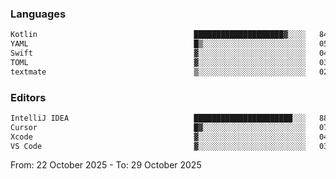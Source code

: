 <!--START_SECTION:waka-->
### Languages
```txt
Kotlin                                   ████████████████████▓░░░░   84 %
YAML                                     █▒░░░░░░░░░░░░░░░░░░░░░░░   05 %
Swift                                    ▓░░░░░░░░░░░░░░░░░░░░░░░░   04 %
TOML                                     ▓░░░░░░░░░░░░░░░░░░░░░░░░   03 %
textmate                                 ▒░░░░░░░░░░░░░░░░░░░░░░░░   02 %
```

### Editors
```txt
IntelliJ IDEA                            ██████████████████████░░░   88 %
Cursor                                   █▓░░░░░░░░░░░░░░░░░░░░░░░   07 %
Xcode                                    ▓░░░░░░░░░░░░░░░░░░░░░░░░   04 %
VS Code                                  ▓░░░░░░░░░░░░░░░░░░░░░░░░   03 %
```

From: 22 October 2025 - To: 29 October 2025
<!--END_SECTION:waka-->
